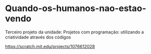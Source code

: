 # Quando-os-humanos-nao-estao-vendo

Terceiro projeto da unidade: Projetos com programação: utilizando a criatividade através dos códigos

https://scratch.mit.edu/projects/1076612028
